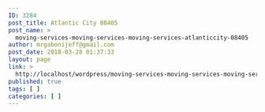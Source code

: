 ```yaml
---
ID: 3284
post_title: Atlantic City 08405
post_name: >
  moving-services-moving-services-moving-services-atlanticcity-08405
author: mrgabonijeff@gmail.com
post_date: 2018-03-28 01:37:33
layout: page
link: >
  http://localhost/wordpress/moving-services-moving-services-moving-services-atlanticcity-08405/
published: true
tags: [ ]
categories: [ ]
---
```


